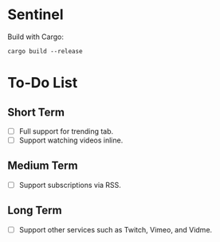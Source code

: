 # Sentinel

Build with Cargo:
```
cargo build --release
```

# To-Do List

## Short Term

- [ ] Full support for trending tab. 
- [ ] Support watching videos inline.

## Medium Term

- [ ] Support subscriptions via RSS.

## Long Term

- [ ] Support other services such as Twitch, Vimeo, and Vidme.

